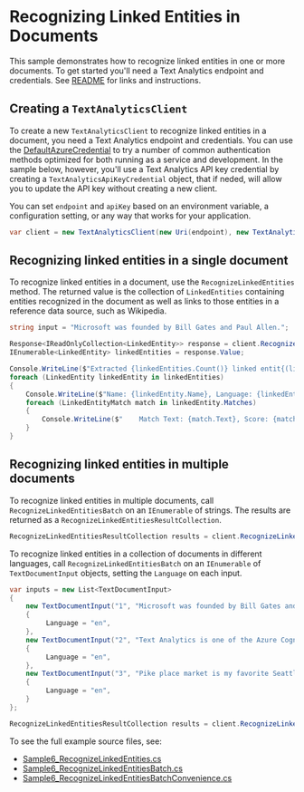 # Recognizing Linked Entities in Documents
This sample demonstrates how to recognize linked entities in one or more documents. To get started you'll need a Text Analytics endpoint and credentials.  See [README][README] for links and instructions.

## Creating a `TextAnalyticsClient`

To create a new `TextAnalyticsClient` to recognize linked entities in a document, you need a Text Analytics endpoint and credentials.  You can use the [DefaultAzureCredential][DefaultAzureCredential] to try a number of common authentication methods optimized for both running as a service and development. In the sample below, however, you'll use a Text Analytics API key credential by creating a `TextAnalyticsApiKeyCredential` object, that if neded, will allow you to update the API key without creating a new client.

You can set `endpoint` and `apiKey` based on an environment variable, a configuration setting, or any way that works for your application.

```C# Snippet:TextAnalyticsSample6CreateClient
var client = new TextAnalyticsClient(new Uri(endpoint), new TextAnalyticsApiKeyCredential(apiKey));
```

## Recognizing linked entities in a single document

To recognize linked entities in a document, use the `RecognizeLinkedEntities` method.  The returned value is the collection of `LinkedEntities` containing entities recognized in the document as well as links to those entities in a reference data source, such as Wikipedia.

```C# Snippet:RecognizeLinkedEntities
string input = "Microsoft was founded by Bill Gates and Paul Allen.";

Response<IReadOnlyCollection<LinkedEntity>> response = client.RecognizeLinkedEntities(input);
IEnumerable<LinkedEntity> linkedEntities = response.Value;

Console.WriteLine($"Extracted {linkedEntities.Count()} linked entit{(linkedEntities.Count() > 1 ? "ies" : "y")}:");
foreach (LinkedEntity linkedEntity in linkedEntities)
{
    Console.WriteLine($"Name: {linkedEntity.Name}, Language: {linkedEntity.Language}, Data Source: {linkedEntity.DataSource}, Url: {linkedEntity.Url.ToString()}, Entity Id in Data Source: {linkedEntity.DataSourceEntityId}");
    foreach (LinkedEntityMatch match in linkedEntity.Matches)
    {
        Console.WriteLine($"    Match Text: {match.Text}, Score: {match.Score:0.00}, Offset: {match.Offset}, Length: {match.Length}.");
    }
}
```

## Recognizing linked entities in multiple documents

To recognize linked entities in multiple documents, call `RecognizeLinkedEntitiesBatch` on an `IEnumerable` of strings.  The results are returned as a `RecognizeLinkedEntitiesResultCollection`.

```C# Snippet:TextAnalyticsSample6RecognizeLinkedEntitiesConvenience
RecognizeLinkedEntitiesResultCollection results = client.RecognizeLinkedEntitiesBatch(inputs);
```

To recognize linked entities in a collection of documents in different languages, call `RecognizeLinkedEntitiesBatch` on an `IEnumerable` of `TextDocumentInput` objects, setting the `Language` on each input.

```C# Snippet:TextAnalyticsSample6RecognizeLinkedEntitiesBatch
var inputs = new List<TextDocumentInput>
{
    new TextDocumentInput("1", "Microsoft was founded by Bill Gates and Paul Allen.")
    {
         Language = "en",
    },
    new TextDocumentInput("2", "Text Analytics is one of the Azure Cognitive Services.")
    {
         Language = "en",
    },
    new TextDocumentInput("3", "Pike place market is my favorite Seattle attraction.")
    {
         Language = "en",
    }
};

RecognizeLinkedEntitiesResultCollection results = client.RecognizeLinkedEntitiesBatch(inputs, new TextAnalyticsRequestOptions { IncludeStatistics = true });
```

To see the full example source files, see:

* [Sample6_RecognizeLinkedEntities.cs](https://github.com/Azure/azure-sdk-for-net/blob/master/sdk/textanalytics/Azure.AI.TextAnalytics/tests/samples/Sample6_RecognizeLinkedEntities.cs)
* [Sample6_RecognizeLinkedEntitiesBatch.cs](https://github.com/Azure/azure-sdk-for-net/blob/master/sdk/textanalytics/Azure.AI.TextAnalytics/tests/samples/Sample6_RecognizeLinkedEntitiesBatch.cs)
* [Sample6_RecognizeLinkedEntitiesBatchConvenience.cs](https://github.com/Azure/azure-sdk-for-net/blob/master/sdk/textanalytics/Azure.AI.TextAnalytics/tests/samples/Sample6_RecognizeLinkedEntitiesBatchConvenience.cs)

[DefaultAzureCredential]: https://github.com/Azure/azure-sdk-for-net/blob/master/sdk/identity/Azure.Identity/README.md
[README]: https://github.com/Azure/azure-sdk-for-net/blob/master/sdk/textanalytics/Azure.AI.TextAnalytics/README.md